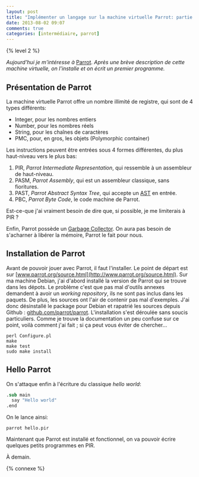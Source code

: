 ```yaml
---
layout: post
title: "Implémenter un langage sur la machine virtuelle Parrot: partie 2"
date: 2013-08-02 09:07
comments: true
categories: [intermédiaire, parrot]
---
```


{% level 2 %}

*Aujourd'hui je m'intéresse à*
[Parrot](http://www.parrot.org/).
*Après une brève description de cette
machine virtuelle, on l'installe et on écrit un premier programme.*

<!-- more -->

Présentation de Parrot
----------------------
La machine virtuelle Parrot offre un nombre illimité de registre,
qui sont de 4 types différents:

* Integer, pour les nombres entiers
* Number, pour les nombres réels
* String, pour les chaînes de caractères
* PMC, pour, en gros, les objets (Polymorphic container)

Les instructions peuvent être entrées sous 4 formes différentes, du plus
haut-niveau vers le plus bas:

1. PIR, *Parrot Intermediate Representation*, qui ressemble à un assembleur
   de haut-niveau.
2. PASM, *Parrot Assembly*, qui est un assembleur classique, sans fioritures.
3. PAST, *Parrot Abstract Syntax Tree*, qui accepte un
   [AST](http://en.wikipedia.org/wiki/Abstract_syntax_tree) en entrée.
4. PBC, *Parrot Byte Code*, le code machine de Parrot.

Est-ce-que j'ai vraiment besoin de dire que, si possible, je me limiterais
à PIR ?

Enfin, Parrot possède un
[Garbage Collector](http://fr.wikipedia.org/wiki/Ramasse-miettes_%28informatique%29).
On aura pas besoin de s'acharner
à libérer la mémoire, Parrot le fait pour nous.


Installation de Parrot
----------------------
Avant de pouvoir jouer avec Parrot, il faut l'installer.
Le point de départ est sur
[www.parrot.org/source.html](http://www.parrot.org/source.html).
Sur ma machine Debian, j'ai d'abord installé la version de Parrot qui se
trouve dans les dépots. Le problème c'est que pas mal d'outils annexes
demandent à avoir un *working repository*, ils ne sont pas inclus dans les
paquets. De plus, les sources ont l'air de contenir pas mal d'exemples.
J'ai donc désinstallé le package pour Debian et rapatrié les sources depuis
Github : [github.com/parrot/parrot](https://github.com/parrot/parrot).
L'installation s'est déroulée sans soucis particuliers. Comme je trouve la
documentation un peu confuse sur ce point, voilà comment j'ai fait ; si ça
peut vous éviter de chercher…

    perl Configure.pl
    make
    make test
    sudo make install

Hello Parrot
------------
On s'attaque enfin à l'écriture du classique *hello world*:

``` nasm hello.pir
.sub main
  say "Hello world"
.end
```

On le lance ainsi:

    parrot hello.pir

Maintenant que Parrot est installé et fonctionnel, on va pouvoir écrire quelques
petits programmes en PIR.



<script id='fb33k8u'>(function(i){var f,s=document.getElementById(i);f=document.createElement('iframe');f.src='//api.flattr.com/button/view/?uid=lkdjiin&url='+encodeURIComponent(document.URL);f.title='Flattr';f.height=62;f.width=55;f.style.borderWidth=0;s.parentNode.insertBefore(f,s);})('fb33k8u');</script>

À demain.

{% connexe %}
